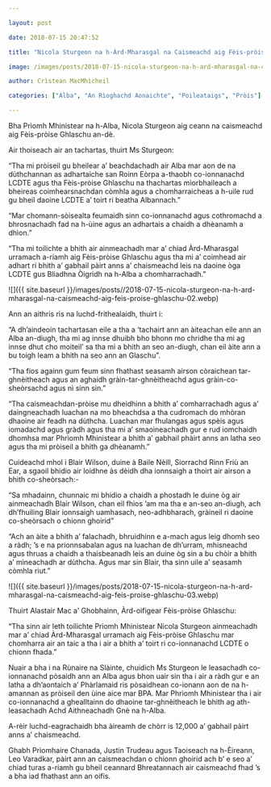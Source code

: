 ```yaml
---

layout: post

date: 2018-07-15 20:47:52

title: "Nicola Sturgeon na h-Àrd-Mharasgal na Caismeachd aig Fèis-pròise Ghlaschu"

image: /images/posts/2018-07-15-nicola-sturgeon-na-h-ard-mharasgal-na-caismeachd-aig-feis-proise-ghlaschu.webp

author: Crìstean MacMhìcheil

categories: ["Alba", "An Rìoghachd Aonaichte", "Poileataigs", "Pròis"]

---
```


Bha Prìomh Mhinistear na h-Alba, Nicola Sturgeon aig ceann na caismeachd aig Fèis-pròise Ghlaschu an-dè.

Air thoiseach air an tachartas, thuirt Ms Sturgeon:

“Tha mi pròiseil gu bheilear a’ beachdachadh air Alba mar aon de na dùthchannan as adhartaiche san Roinn Eòrpa a-thaobh co-ionnanachd LCDTE agus tha Fèis-pròise Ghlaschu na thachartas mìorbhaileach a bheireas coimhearsnachdan còmhla agus a chomharraicheas a h-uile rud gu bheil daoine LCDTE a’ toirt ri beatha Albannach.”

“Mar chomann-sòisealta feumaidh sinn co-ionnanachd agus cothromachd a bhrosnachadh fad na h-ùine agus an adhartais a chaidh a dhèanamh a dhìon.”

“Tha mi toilichte a bhith air ainmeachadh mar a’ chiad Àrd-Mharasgal urramach a-riamh aig Fèis-pròise Ghlaschu agus tha mi a’ coimhead air adhart ri bhith a’ gabhail pàirt anns a’ chaismeachd leis na daoine òga LCDTE gus Bliadhna Òigridh na h-Alba a chomharrachadh.”

![]({{ site.baseurl }}/images/posts//2018-07-15-nicola-sturgeon-na-h-ard-mharasgal-na-caismeachd-aig-feis-proise-ghlaschu-02.webp)

Ann an aithris ris na luchd-frithealaidh, thuirt i:

“A dh’aindeoin tachartasan eile a tha a ‘tachairt ann an àiteachan eile ann an Alba an-diugh, tha mi ag innse dhuibh bho bhonn mo chridhe tha mi ag innse dhut cho moiteil’ sa tha mi a bhith an seo an-diugh, chan eil àite ann a bu toigh leam a bhith na seo ann an Glaschu”.

“Tha fios againn gum feum sinn fhathast seasamh airson còraichean tar-ghnèitheach agus an aghaidh gràin-tar-ghnèitheachd agus gràin-co-sheòrsachd agus nì sinn sin.”

“Tha caismeachdan-pròise mu dheidhinn a bhith a’ comharrachadh agus a’ daingneachadh luachan na mo bheachdsa a tha cudromach do mhòran dhaoine air feadh na dùthcha. Luachan mar fhulangas agus spèis agus iomadachd agus gràdh agus tha mi a’ smaoineachadh gur e rud iomchaidh dhomhsa mar Phrìomh Mhinistear a bhith a’ gabhail phàirt anns an latha seo agus tha mi pròiseil a bhith ga dhèanamh.”

Cuideachd mhol i Blair Wilson, duine à Baile Nèill, Siorrachd Rinn Friù an Ear, a sgaoil bhidio air loidhne às dèidh dha ionnsaigh a thoirt air airson a bhith co-sheòrsach:-

“Sa mhadainn, chunnaic mi bhidio a chaidh a phostadh le duine òg air ainmeachadh Blair Wilson, chan eil fhios ’am ma tha e an-seo an-diugh, ach dh’fhuiling Blair ionnsaigh uamhasach, neo-adhbharach, gràineil ri daoine co-sheòrsach o chionn ghoirid”

“Ach an àite a bhith a’ falachadh, bhruidhinn e a-mach agus leig dhomh seo a ràdh; ’s e na prionnsabalan agus na luachan de dh’urram, mhisneachd agus thruas a chaidh a thaisbeanadh leis an duine òg sin a bu chòir a bhith a’ mìneachadh ar dùthcha. Agus mar sin Blair, tha sinn uile a’ seasamh còmhla riut.”

![]({{ site.baseurl }}/images/posts/2018-07-15-nicola-sturgeon-na-h-ard-mharasgal-na-caismeachd-aig-feis-proise-ghlaschu-03.webp)

Thuirt Alastair Mac a’ Ghobhainn, Àrd-oifigear Fèis-pròise Ghlaschu:

“Tha sinn air leth toilichte Prìomh Mhinistear Nicola Sturgeon ainmeachadh mar a’ chiad Àrd-Mharasgal urramach aig Fèis-pròise Ghlaschu mar chomharra air an taic a tha i air a bhith a’ toirt ri co-ionnanachd LCDTE o chionn fhada.”

Nuair a bha i na Rùnaire na Slàinte, chuidich Ms Sturgeon le leasachadh co-ionnanachd pòsaidh ann an Alba agus bhon uair sin tha i air a ràdh gur e an latha a dh’aontaich a’ Phàrlamaid ris pòsaidhean co-ionann aon de na h-amannan as pròiseil den ùine aice mar BPA. Mar Phrìomh Mhinistear tha i air co-ionnanachd a ghealltainn do dhaoine tar-ghnèitheach le bhith ag ath-leasachadh Achd Aithneachadh Gnè na h-Alba.

A-rèir luchd-eagrachaidh bha àireamh de chòrr is 12,000 a’ gabhail pàirt anns a’ chaismeachd.

Ghabh Prìomhaire Chanada, Justin Trudeau agus Taoiseach na h-Èireann, Leo Varadkar, pàirt ann an caismeachdan o chionn ghoirid ach b’ e seo a’ chiad turas a-riamh gu bheil ceannard Bhreatannach air caismeachd fhad ’s a bha iad fhathast ann an oifis.
